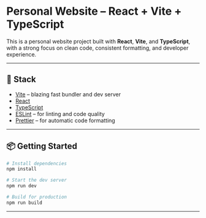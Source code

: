 # Personal Website – React + Vite + TypeScript

This is a personal website project built with **React**, **Vite**, and **TypeScript**, with a strong focus on clean code, consistent formatting, and developer experience.

---

## 🚀 Stack

- [Vite](https://vitejs.dev/) – blazing fast bundler and dev server
- [React](https://react.dev/)
- [TypeScript](https://www.typescriptlang.org/)
- [ESLint](https://eslint.org/) – for linting and code quality
- [Prettier](https://prettier.io/) – for automatic code formatting

---

## 📦 Getting Started

```bash
# Install dependencies
npm install

# Start the dev server
npm run dev

# Build for production
npm run build

```
---
